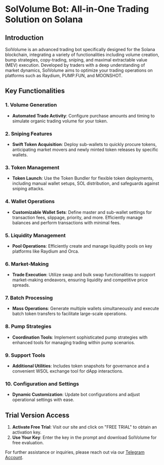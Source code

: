 # SolVolume Bot: All-in-One Trading Solution on Solana

## Introduction

SolVolume is an advanced trading bot specifically designed for the Solana blockchain, integrating a variety of functionalities including volume creation, bump strategies, copy-trading, sniping, and maximal extractable value (MEV) execution. Developed by traders with a deep understanding of market dynamics, SolVolume aims to optimize your trading operations on platforms such as Raydium, PUMP.FUN, and MOONSHOT.

## Key Functionalities

### 1. Volume Generation

- **Automated Trade Activity**: Configure purchase amounts and timing to simulate organic trading volume for your token.

### 2. Sniping Features

- **Swift Token Acquisition**: Deploy sub-wallets to quickly procure tokens, anticipating market movers and newly minted token releases by specific wallets.

### 3. Token Management

- **Token Launch**: Use the Token Bundler for flexible token deployments, including manual wallet setups, SOL distribution, and safeguards against sniping attacks.

### 4. Wallet Operations

- **Customizable Wallet Sets**: Define master and sub-wallet settings for transaction fees, slippage, priority, and more. Efficiently manage balances and perform transactions with minimal fees.

### 5. Liquidity Management

- **Pool Operations**: Efficiently create and manage liquidity pools on key platforms like Raydium and Orca.

### 6. Market-Making

- **Trade Execution**: Utilize swap and bulk swap functionalities to support market-making endeavors, ensuring liquidity and competitive price spreads.

### 7. Batch Processing

- **Mass Operations**: Generate multiple wallets simultaneously and execute batch token transfers to facilitate large-scale operations.

### 8. Pump Strategies

- **Coordination Tools**: Implement sophisticated pump strategies with enhanced tools for managing trading within pump scenarios.

### 9. Support Tools

- **Additional Utilities**: Includes token snapshots for governance and a convenient WSOL exchange tool for dApp interactions.

### 10. Configuration and Settings

- **Dynamic Customization**: Update bot configurations and adjust operational settings with ease.

## Trial Version Access

1. **Activate Free Trial**: Visit our site and click on "FREE TRIAL" to obtain an activation key.
2. **Use Your Key**: Enter the key in the prompt and download SolVolume for free evaluation.

For further assistance or inquiries, please reach out via our [Telegram Account](https://t.me/inscNix).
